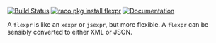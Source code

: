 [![Build Status](https://travis-ci.org/greghendershott/flexpr.png?branch=master)](https://travis-ci.org/greghendershott/flexpr)
[![raco pkg install flexpr](https://img.shields.io/badge/Racket_Package-raco_pkg_install_flexpr-blue.svg)](http:pkgs.racket-lang.org/#[flexpr])
[![Documentation](https://img.shields.io/badge/Doc-Scribble-blue.svg)](http://pkg-build.racket-lang.org/doc/flexpr@flexpr/index.html)

A `flexpr` is like an `xexpr` or `jsexpr`, but more flexible. A
`flexpr` can be sensibly converted to either XML or JSON.

